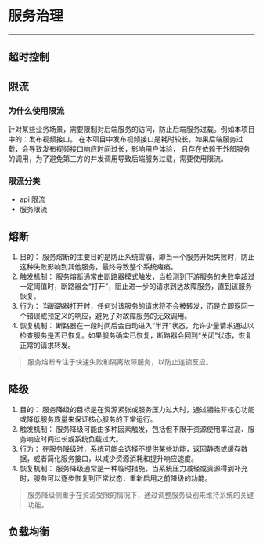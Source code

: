 # 服务治理

--- 

## 超时控制

## 限流

### 为什么使用限流

针对某些业务场景，需要限制对后端服务的访问，防止后端服务过载。例如本项目中的：发布视频接口。
在本项目中发布视频接口是耗时较长，如果后端服务过载，会导致发布视频接口响应时间过长，影响用户体验，
且存在依赖于外部服务的调用，为了避免第三方的并发调用导致后端服务过载，需要使用限流。

### 限流分类

- api 限流
- 服务限流

## 熔断
1. 目的：
服务熔断的主要目的是防止系统雪崩，即当一个服务开始失败时，防止这种失败影响到其他服务，最终导致整个系统瘫痪。
2. 触发机制：
服务熔断通常由断路器模式触发，当检测到下游服务的失败率超过一定阈值时，断路器会“打开”，阻止进一步的请求到达故障服务，直到该服务恢复。
3. 行为：
当断路器打开时，任何对该服务的请求将不会被转发，而是立即返回一个错误或预定义的响应，避免了对故障服务的无效调用。
4. 恢复机制：
断路器在一段时间后会自动进入“半开”状态，允许少量请求通过以检查服务是否已恢复。如果服务确实已恢复，断路器会回到“关闭”状态，恢复正常的请求转发。

> 服务熔断专注于快速失败和隔离故障服务，以防止连锁反应。


## 降级

1. 目的：
服务降级的目标是在资源紧张或服务压力过大时，通过牺牲非核心功能或降低服务质量来保证核心服务的正常运行。
2. 触发机制：
服务降级可能由多种因素触发，包括但不限于资源使用率过高、服务响应时间过长或系统负载过大。
3. 行为：
在服务降级时，系统可能会选择不提供某些功能，返回静态或缓存数据，或者简化服务接口，以减少资源消耗和提升响应速度。
4. 恢复机制：
服务降级通常是一种临时措施，当系统压力减轻或资源得到补充时，服务可以逐步恢复到正常状态，重新启用之前降级的功能。

> 服务降级侧重于在资源受限的情况下，通过调整服务级别来维持系统的关键功能。

## 负载均衡



